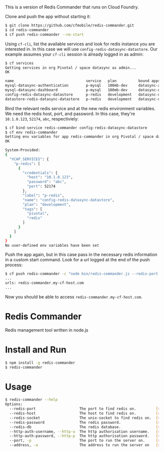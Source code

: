 This is a version of Redis Commander that runs on Cloud Foundry.

Clone and push the app without starting it:

```bash
$ git clone https://github.com/cfmobile/redis-commander.git
$ cd redis-commander
$ cf push redis-commander --no-start
```

Using `cf-cli`, list the available services and look for redis instance you are interested in. In this case we will use `config-redis-datasync-datastore`. Our example assumes your `cf-cli` session is already logged in as admin:

```bash
$ cf services
Getting services in org Pivotal / space datasync as admin...
OK

name                                 service   plan          bound apps
mysql-datasync-authentication        p-mysql   100mb-dev     datasync-authentication
mysql-datasync-dashboard             p-mysql   100mb-dev     datasync-dashboard
config-redis-datasync-datastore      p-redis   development   datasync-datastore
datastore-redis-datasync-datastore   p-redis   development   datasync-datastore
```

Bind the relevant redis service and at the new redis environment variables. We need the redis host, port, and password. In this case, they're `10.1.0.123`, `52174`, `abc`, respectiviely:

```bash
$ cf bind-service redis-commander config-redis-datasync-datastore
$ cf env redis-commander
Getting env variables for app redis-commander in org Pivotal / space datasync as admin...
OK

System-Provided:
{
  "VCAP_SERVICES": {
    "p-redis": [
      {
        "credentials": {
          "host": "10.1.0.123",
          "password": "abc",
          "port": 52174
        },
        "label": "p-redis",
        "name": "config-redis-datasync-datastore",
        "plan": "development",
        "tags": [
          "pivotal",
          "redis"
        ]
      }
    ]
  }
}
No user-defined env variables have been set
```

Push the app again, but in this case pass in the necessary redis information in a custom start command. Look for a url logged at the end of the push process:

```bash
$ cf push redis-commander -c "node bin/redis-commander.js --redis-port 52174 --redis-host 10.1.0.123 --redis-password abc"
...
urls: redis-commander.my-cf-host.com
...
```

Now you should be able to access `redis-commander.my-cf-host.com`.

# Redis Commander

Redis management tool written in node.js

# Install and Run

```bash
$ npm install -g redis-commander
$ redis-commander
```

# Usage

```bash
$ redis-commander --help
Options:
  --redis-port                    The port to find redis on.         [string]
  --redis-host                    The host to find redis on.         [string]
  --redis-socket                  The unix-socket to find redis on.  [string]
  --redis-password                The redis password.                [string]
  --redis-db                      The redis database.                [string]
  --http-auth-username, --http-u  The http authorisation username.   [string]
  --http-auth-password, --http-p  The http authorisation password.   [string]
  --port, -p                      The port to run the server on.     [string]  [default: 8081]
  --address, -a                   The address to run the server on   [string]  [default: 0.0.0.0]
```
